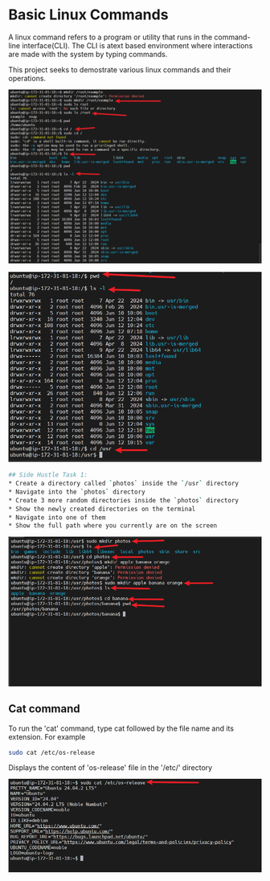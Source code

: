 # Basic Linux Commands
A linux command refers to a program or utility that runs in the command-line interface(CLI). The CLI is atext based environment where interactions are made with the system by typing commands.

This project seeks to demostrate various linux commands and their operations.

![basic-linux-commands](./img/1.basic-linux-commands.png)

![linux-commands](./img/2.linux-commands.png)
```bash
## Side Hustle Task 1:
* Create a directory called `photos` inside the `/usr` directory
* Navigate into the `photos` directory
* Create 3 more random directories inside the `photos` directory
* Show the newly created directories on the terminal
* Navigate into one of them
* Show the full path where you currently are on the screen
```

![side-hustle-task](./img/3.linux-task-commands.png)

## Cat command
To run the 'cat' command, type cat followed by the file name and its extension. For example
```bash
sudo cat /etc/os-release
```
Displays the content of 'os-release' file in the '/etc/' directory

![cat-command](./img/4.cat-command.png)
